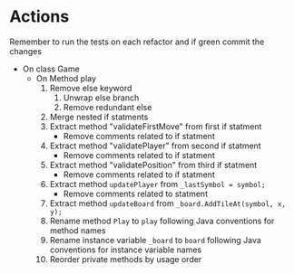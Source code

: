 # Actions

Remember to run the tests on each refactor and if green commit the changes

- On class Game
  - On Method play
    1. Remove else keyword
       1. Unwrap else branch
       2. Remove redundant else
    2. Merge nested if statments
    3. Extract method "validateFirstMove" from first if statment
       - Remove comments related to if statment
    4. Extract method "validatePlayer" from second if statment
       - Remove comments related to if statment
    5. Extract method "validatePosition" from third if statment
       - Remove comments related to if statment
    6. Extract method `updatePlayer` from `_lastSymbol = symbol;`
       - Remove comments related to statment
    7. Extract method `updateBoard` from `_board.AddTileAt(symbol, x, y);`
    8. Rename method `Play` to `play` following Java conventions for method names
    9. Rename instance variable `_board` to `board` following Java conventions for instance variable names
    10. Reorder private methods by usage order

